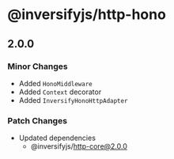 # @inversifyjs/http-hono

## 2.0.0

### Minor Changes

- Added `HonoMiddleware`
- Added `Context` decorator
- Added `InversifyHonoHttpAdapter`

### Patch Changes

- Updated dependencies
  - @inversifyjs/http-core@2.0.0
